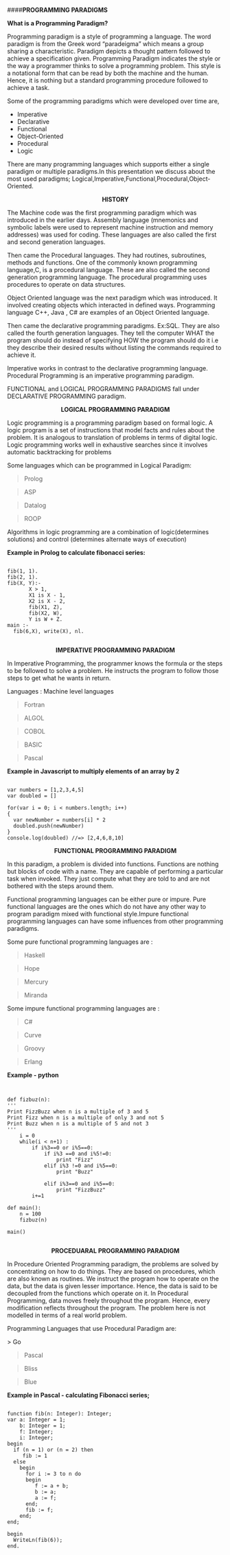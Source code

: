 ####**PROGRAMMING PARADIGMS**
				
<b>What is a Programming Paradigm?</b>

<p>
Programming paradigm is a style of programming a language.
The word paradigm is from the Greek word “paradeigma” which means a group sharing a characteristic.
Paradigm depicts a thought pattern followed to achieve a specification given.
Programming Paradigm indicates the style or the way a programmer thinks to solve a programming problem. 
This style is a notational form that can be read by both the machine and the human. 
Hence, it is nothing but a standard programming procedure followed to achieve a task.
</p>

Some of the programming paradigms which were developed over time are,

* Imperative
* Declarative
* Functional
* Object-Oriented
* Procedural
*  Logic
 
<p>
There are many programming languages which supports either a single paradigm 
or multiple paradigms.In this presentation we discuss about the most used paradigms;
Logical,Imperative,Functional,Procedural,Object-Oriented. 
</p>

<p style="text-align:center"><b>HISTORY</b></p>

<p>
The Machine code was the first programming paradigm which was introduced in
the earlier days. Assembly language (mnemonics and symbolic labels were used
to represent machine instruction and memory addresses)
was used for coding. These languages are also called the first and 
second generation languages.
</p>

<p>
Then came the Procedural languages. They had routines, subroutines, methods
and functions. One of the commonly known programming language,C, is a procedural 
language. These are also called the second generation programming language.
The procedural programming uses procedures to operate on data structures.
</p>

<p>
Object Oriented language was the next paradigm which was introduced. It involved 
creating objects which interacted in defined ways. Programming language C++, Java ,
C# are examples of an Object Oriented language.
</p>

<p>
Then came the declarative programming paradigms. Ex:SQL. They are also called the 
fourth generation languages. They tell the computer WHAT the program 
should do instead of specifying HOW the program should do it i.e they describe
their desired results without listing the commands required to achieve it.
</p>

<p>
Imperative works in contrast to the declarative programming language. Procedural
Programming is an imperative programming paradigm.  
</p>

<p>
FUNCTIONAL and LOGICAL PROGRAMMING PARADIGMS fall under DECLARATIVE 
PROGRAMMING paradigm.
<p>

<p style="text-align:center;font-weight:bold"><b>LOGICAL PROGRAMMING PARADIGM</b></p>
			
<p>								
Logic programming is a programming paradigm based on formal logic. 
A logic program is a set of instructions that model facts and rules about the problem. 
It is analogous to translation of problems in terms of digital logic. 
Logic programming works well in exhaustive searches since it involves automatic backtracking for problems
</p>


Some languages which can be programmed in Logical Paradigm:

> Prolog

> ASP

>Datalog

>ROOP
 
<p>
Algorithms in logic programming are a combination of logic(determines solutions) and control
(determines alternate ways of execution)
</p>
 
<b>Example in Prolog to calculate fibonacci series:</b>

<pre><code>
fib(1, 1).
fib(2, 1).
fib(X, Y):-
       X > 1,
       X1 is X - 1,
       X2 is X - 2,
       fib(X1, Z),
       fib(X2, W),
       Y is W + Z.
main :-
  fib(6,X), write(X), nl.

</pre></code>
						

<p style="text-align:center;font-weight:bold"><b>IMPERATIVE PROGRAMMING PARADIGM</b></p>
			
<p>
In Imperative Programming, the programmer knows the formula or the steps to be followed to
solve a problem. He instructs the program to follow those steps to get what he wants in return. 
</p>

Languages :
Machine level languages

>Fortran

>ALGOL

>COBOL

>BASIC

>Pascal

<p>
<b>Example in Javascript to multiply elements of an array by 2</b>
</p>

<pre><code>
var numbers = [1,2,3,4,5]
var doubled = []

for(var i = 0; i < numbers.length; i++) 
{
  var newNumber = numbers[i] * 2
  doubled.push(newNumber)
}
console.log(doubled) //=> [2,4,6,8,10]
</code></pre>


<p style="text-align:center;font-weight:bold">FUNCTIONAL PROGRAMMING PARADIGM</p>

<p>
In this paradigm, a problem is divided into functions. 
Functions are nothing but blocks of code with a name. 
They are capable of performing a particular task when invoked. 
They just compute what they are told to and are not bothered with the steps around them.
</p>

<p>
Functional programming languages can be either pure or impure. 
Pure functional languages are the ones which do not have any other way to program paradigm
mixed with functional style.Impure functional programming languages can have some influences
from other programming paradigms.
</p>

<p>
Some pure functional programming languages are :
</p>

>Haskell

>Hope

>Mercury

>Miranda

Some impure functional programming languages are :

>C#

>Curve

>Groovy

>Erlang
 
<b>Example - python</b>

<pre>
<code>

def fizbuz(n):
'''
Print FizzBuzz when n is a multiple of 3 and 5
Print Fizz when n is a multiple of only 3 and not 5
Print Buzz when n is a multiple of 5 and not 3
'''
    i = 0
    while(i < n+1) :
        if i%3==0 or i%5==0:
            if i%3 ==0 and i%5!=0:
                print "Fizz"
            elif i%3 !=0 and i%5==0:
                print "Buzz"

            elif i%3==0 and i%5==0:
                print "FizzBuzz"
        i+=1

def main():
    n = 100
    fizbuz(n)

main()

</pre></code>



<p style="text-align:center;font-weight:bold"><b>PROCEDUARAL PROGRAMMING PARADIGM</b></p>

<p>
In Procedure Oriented Programming paradigm, the problems are solved by concentrating on how to do things.
They are based on procedures, which are also known as routines. We instruct the program how to operate 
on the data, but the data is given lesser importance. Hence, the data is said to be decoupled from the 
functions which operate on it. In Procedural Programming, data moves freely throughout the program. 
Hence, every modification reflects throughout the program. The problem here is not modelled in terms of 
a real world problem.
</p>


<p>Programming Languages that use Procedural Paradigm are:
</p>
> Go

> Pascal

> Bliss 

> Blue

<b>Example in Pascal - calculating Fibonacci series;</b>

<pre><code>
function fib(n: Integer): Integer;
var a: Integer = 1;
    b: Integer = 1;
    f: Integer;
    i: Integer;
begin
  if (n = 1) or (n = 2) then
     fib := 1
  else
    begin
      for i := 3 to n do
      begin
         f := a + b;
         b := a;
         a := f;
      end;
      fib := f;
    end;
end;

begin
  WriteLn(fib(6));
end.

</code></pre>


